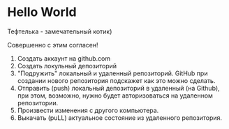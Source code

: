 # Hello World

Тефтелька - замечательный котик)

Совершенно с этим согласен!

1. Создать аккаунт на github.com
2. Создать локульный депозиторий
3. "Подружить" локальный и удаленный репозиторий. GitHub при создании нового репозитория подскажет как это можно сделать.
4. Отправить (push) локальный депозиторий в удаленный (на Github), при этом, возможно, нужно будет авторизоваться на удаленном репозитории.
5. Произвести изменения с другого компьютера.
6. Выкачать (puLL) актуальное состояние из удаленного репозитория.